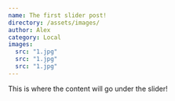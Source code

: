```yaml
---
name: The first slider post!
directory: /assets/images/
author: Alex
category: Local
images:
  src: "1.jpg"
  src: "1.jpg"
  src: "1.jpg"
---
```

This is where the content will go under the slider!
